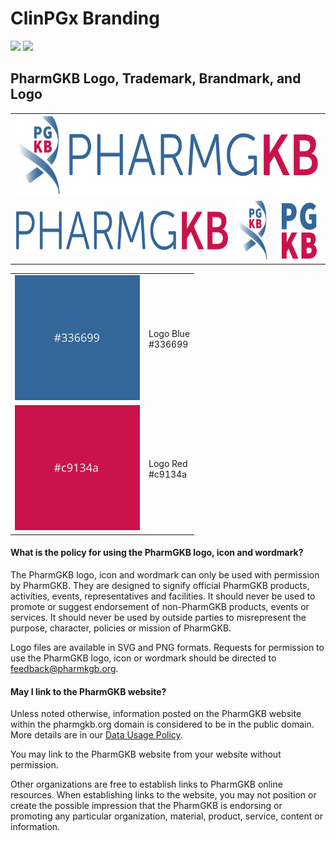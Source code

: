 # ClinPGx Branding

<a href="https://github.com/PharmGKB/pgkb-branding/releases/latest/download/logo.zip" download><img src="https://img.shields.io/badge/download-logo-brightgreen" /></a>
<a href="https://github.com/PharmGKB/pgkb-branding/releases/latest/download/branding.zip" download><img src="https://img.shields.io/badge/download-all-blue" /></a>

## PharmGKB Logo, Trademark, Brandmark, and Logo

<table>
  <tr>
    <td colspan="3"><img src="PharmGKB/logo/logo.svg" height="128" alt="logo" /></td>
  </tr>
  <tr>
    <td><img src="PharmGKB/wordmark/wordmark.svg" height="64" alt="wordmark" /></td>
    <td><img src="PharmGKB/brandmark/brandmark.svg" height="96" alt="brandmark" /></td>
    <td><img src="PharmGKB/lettermark/lettermark.svg" height="96" alt="lettermark" /></td>
  </tr>
</table>


<table>
<tbody>
<tr>
<td><img src="PharmGKB/colors/logo_blue.svg" alt="logo blue" height="200" /></td>
<td>Logo Blue<br />#336699</td>
</tr>
<tr>
<td><img src="PharmGKB/colors/logo_red.svg" alt="logo red" height="200" /></td>
<td>Logo Red<br />#c9134a</td>
</tr>
</tbody>
</table>


#### What is the policy for using the PharmGKB logo, icon and wordmark?

The PharmGKB logo, icon and wordmark can only be used with permission by PharmGKB. They are designed
to signify official PharmGKB products, activities, events, representatives and facilities. It should
never be used to promote or suggest endorsement of non-PharmGKB products, events or services. It
should never be used by outside parties to misrepresent the purpose, character, policies or mission
of PharmGKB.

Logo files are available in SVG and PNG formats. Requests for permission to use the PharmGKB logo,
icon or wordmark should be directed to [feedback@pharmkgb.org](mailto:feedback@pharmgkb.org).


#### May I link to the PharmGKB website?

Unless noted otherwise, information posted on the PharmGKB website within the pharmgkb.org domain is
considered to be in the public domain. More details are in our [Data Usage Policy](https://www.pharmgkb.org/page/dataUsagePolicy). 

You may link to the PharmGKB website from your website without permission. 

Other organizations are free to establish links to PharmGKB online resources. When establishing
links to the website, you may not position or create the possible impression that the PharmGKB is
endorsing or promoting any particular organization, material, product, service, content or
information.
